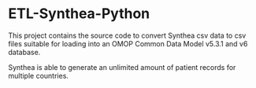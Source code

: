 # ETL-Synthea-Python

This project contains the source code to convert Synthea csv data to csv files suitable for loading into an OMOP Common Data Model v5.3.1 and v6 database.

Synthea is able to generate an unlimited amount of patient records for multiple countries.

